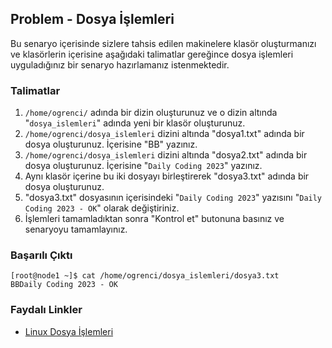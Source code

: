 ## Problem - Dosya İşlemleri   
Bu senaryo içerisinde sizlere tahsis edilen makinelere klasör oluşturmanızı ve klasörlerin içerisine aşağıdaki talimatlar gereğince dosya işlemleri uyguladığınız bir senaryo hazırlamanız istenmektedir.

### Talimatlar
1.  `/home/ogrenci/` adında bir dizin oluşturunuz ve o dizin altında "`dosya_islemleri`" adında yeni bir klasör oluşturunuz.
2.  `/home/ogrenci/dosya_islemleri` dizini altında "dosya1.txt" adında bir dosya oluşturunuz. İçerisine "BB" yazınız.
3. `/home/ogrenci/dosya_islemleri` dizini altında "dosya2.txt" adında bir dosya oluşturunuz. İçerisine "`Daily Coding 2023`" yazınız.
4. Aynı klasör içerine bu iki dosyayı birleştirerek "dosya3.txt" adında bir dosya oluşturunuz.
5. "dosya3.txt" dosyasının içerisindeki "`Daily Coding 2023`" yazısını "`Daily Coding 2023 - OK`" olarak değiştiriniz.
6. İşlemleri tamamladıktan sonra "Kontrol et" butonuna basınız ve senaryoyu tamamlayınız.

### Başarılı Çıktı
```echo
[root@node1 ~]$ cat /home/ogrenci/dosya_islemleri/dosya3.txt
BBDaily Coding 2023 - OK
```

### Faydalı Linkler
- [Linux Dosya İşlemleri](https://tr.wikibooks.org/wiki/Linux_%C4%B0%C5%9Fletim_Sistemi/Linux_Komutlar%C4%B1/Dosya_ve_klas%C3%B6r_komutlar%C4%B1/)
